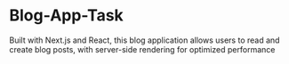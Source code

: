 # Blog-App-Task
Built with Next.js and React, this blog application allows users to read and create blog posts, with server-side rendering for optimized performance
